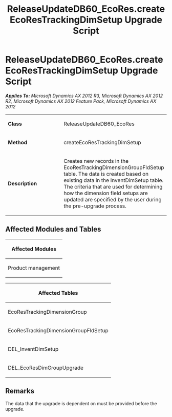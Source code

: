 ﻿---
title: ReleaseUpdateDB60_EcoRes.createEcoResTrackingDimSetup Upgrade Script
TOCTitle: ReleaseUpdateDB60_EcoRes.createEcoResTrackingDimSetup Upgrade Script
ms:assetid: 0b755707-0fb2-7556-53e2-6108605ec995
ms:mtpsurl: https://msdn.microsoft.com/en-us/library/JJ735648(v=AX.60)
ms:contentKeyID: 49706559
ms.date: 05/18/2015
mtps_version: v=AX.60
---

# ReleaseUpdateDB60\_EcoRes.createEcoResTrackingDimSetup Upgrade Script 


_**Applies To:** Microsoft Dynamics AX 2012 R3, Microsoft Dynamics AX 2012 R2, Microsoft Dynamics AX 2012 Feature Pack, Microsoft Dynamics AX 2012_

<table>
<colgroup>
<col style="width: 50%" />
<col style="width: 50%" />
</colgroup>
<tbody>
<tr class="odd">
<td><p><strong>Class</strong></p></td>
<td><p>ReleaseUpdateDB60_EcoRes</p></td>
</tr>
<tr class="even">
<td><p><strong>Method</strong></p></td>
<td><p>createEcoResTrackingDimSetup</p></td>
</tr>
<tr class="odd">
<td><p><strong>Description</strong></p></td>
<td><p>Creates new records in the EcoResTrackingDimensionGroupFldSetup table. The data is created based on existing data in the InventDimSetup table. The criteria that are used for determining how the dimension field setups are updated are specified by the user during the pre-upgrade process.</p></td>
</tr>
</tbody>
</table>


## Affected Modules and Tables

<table>
<colgroup>
<col style="width: 100%" />
</colgroup>
<thead>
<tr class="header">
<th><p>Affected Modules</p></th>
</tr>
</thead>
<tbody>
<tr class="odd">
<td><p>Product management</p></td>
</tr>
</tbody>
</table>


<table>
<colgroup>
<col style="width: 100%" />
</colgroup>
<thead>
<tr class="header">
<th><p>Affected Tables</p></th>
</tr>
</thead>
<tbody>
<tr class="odd">
<td><p>EcoResTrackingDimensionGroup</p></td>
</tr>
<tr class="even">
<td><p>EcoResTrackingDimensionGroupFldSetup</p></td>
</tr>
<tr class="odd">
<td><p>DEL_InventDimSetup</p></td>
</tr>
<tr class="even">
<td><p>DEL_EcoResDimGroupUpgrade</p></td>
</tr>
</tbody>
</table>


## Remarks

The data that the upgrade is dependent on must be provided before the upgrade.

  


